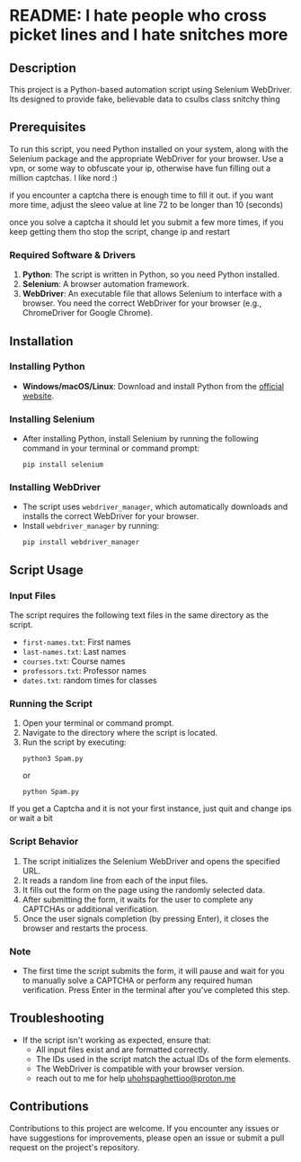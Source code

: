 # README: I hate people who cross picket lines and I hate snitches more

## Description
This project is a Python-based automation script using Selenium WebDriver. Its designed to provide fake, believable data to csulbs class snitchy thing

## Prerequisites
To run this script, you need Python installed on your system, along with the Selenium package and the appropriate WebDriver for your browser.
Use a vpn, or some way to obfuscate your ip, otherwise have fun filling out a million captchas. I like nord :)

if you encounter a captcha there is enough time to fill it out. if you want more time, adjust the sleeo value at line 72 to be longer than 10 (seconds)

once you solve a captcha it should let you submit a few more times, if you keep getting them tho stop the script, change ip and restart


### Required Software & Drivers
1. **Python**: The script is written in Python, so you need Python installed.
2. **Selenium**: A browser automation framework.
3. **WebDriver**: An executable file that allows Selenium to interface with a browser. You need the correct WebDriver for your browser (e.g., ChromeDriver for Google Chrome).

## Installation

### Installing Python
- **Windows/macOS/Linux**: Download and install Python from the [official website](https://www.python.org/downloads/).

### Installing Selenium
- After installing Python, install Selenium by running the following command in your terminal or command prompt:
  ```shell
  pip install selenium
  ```

### Installing WebDriver
- The script uses `webdriver_manager`, which automatically downloads and installs the correct WebDriver for your browser.
- Install `webdriver_manager` by running:
  ```shell
  pip install webdriver_manager
  ```

## Script Usage

### Input Files
The script requires the following text files in the same directory as the script.
- `first-names.txt`: First names
- `last-names.txt`: Last names
- `courses.txt`: Course names
- `professors.txt`: Professor names
- `dates.txt`: random times for classes

### Running the Script
1. Open your terminal or command prompt.
2. Navigate to the directory where the script is located.
3. Run the script by executing:
   ```shell
   python3 Spam.py
   ```
   or
   ```shell
   python Spam.py
   ```

If you get a Captcha and it is not your first instance, just quit and change ips or wait a bit

### Script Behavior
1. The script initializes the Selenium WebDriver and opens the specified URL.
2. It reads a random line from each of the input files.
3. It fills out the form on the page using the randomly selected data.
4. After submitting the form, it waits for the user to complete any CAPTCHAs or additional verification.
5. Once the user signals completion (by pressing Enter), it closes the browser and restarts the process.

### Note
- The first time the script submits the form, it will pause and wait for you to manually solve a CAPTCHA or perform any required human verification. Press Enter in the terminal after you've completed this step. 

## Troubleshooting
- If the script isn't working as expected, ensure that:
  - All input files exist and are formatted correctly.
  - The IDs used in the script match the actual IDs of the form elements.
  - The WebDriver is compatible with your browser version.
  - reach out to me for help uhohspaghettioo@proton.me

## Contributions


Contributions to this project are welcome. If you encounter any issues or have suggestions for improvements, please open an issue or submit a pull request on the project's repository.
